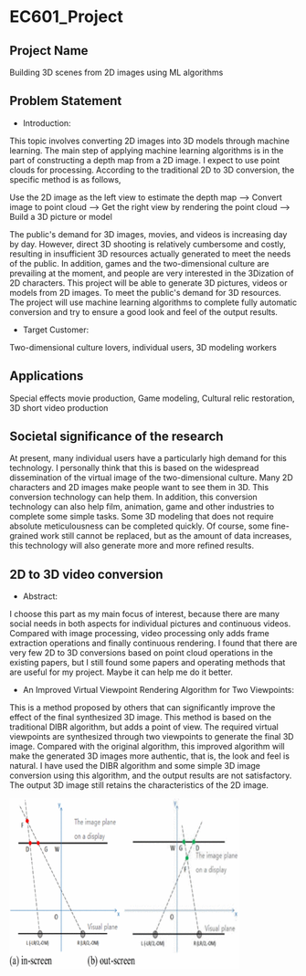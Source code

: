 # EC601_Project

## Project Name

 Building 3D scenes from 2D images using ML algorithms

## Problem Statement

* Introduction:

This topic involves converting 2D images into 3D models through machine learning. The main step of applying machine learning algorithms is in the part of constructing a depth map from a 2D image. I expect to use point clouds for processing. According to the traditional 2D to 3D conversion, the specific method is as follows,

Use the 2D image as the left view to estimate the depth map --> Convert image to point cloud --> Get the right view by rendering the point cloud --> Build a 3D picture or model

The public's demand for 3D images, movies, and videos is increasing day by day. However, direct 3D shooting is relatively cumbersome and costly, resulting in insufficient 3D resources actually generated to meet the needs of the public. In addition, games and the two-dimensional culture are prevailing at the moment, and people are very interested in the 3Dization of 2D characters.
This project will be able to generate 3D pictures, videos or models from 2D images. To meet the public's demand for 3D resources. The project will use machine learning algorithms to complete fully automatic conversion and try to ensure a good look and feel of the output results.

* Target Customer:

Two-dimensional culture lovers, individual users, 3D modeling workers

## Applications

Special effects movie production, Game modeling, Cultural relic restoration, 3D short video production

## Societal significance of the research

At present, many individual users have a particularly high demand for this technology. I personally think that this is based on the widespread dissemination of the virtual image of the two-dimensional culture. Many 2D characters and 2D images make people want to see them in 3D. This conversion technology can help them.
In addition, this conversion technology can also help film, animation, game and other industries to complete some simple tasks. Some 3D modeling that does not require absolute meticulousness can be completed quickly. Of course, some fine-grained work still cannot be replaced, but as the amount of data increases, this technology will also generate more and more refined results.

## 2D to 3D video conversion

* Abstract:

I choose this part as my main focus of interest, because there are many social needs in both aspects for individual pictures and continuous videos. Compared with image processing, video processing only adds frame extraction operations and finally continuous rendering.
I found that there are very few 2D to 3D conversions based on point cloud operations in the existing papers, but I still found some papers and operating methods that are useful for my project. Maybe it can help me do it better.

* An Improved Virtual Viewpoint Rendering Algorithm for Two Viewpoints:

This is a method proposed by others that can significantly improve the effect of the final synthesized 3D image. This method is based on the traditional DIBR algorithm, but adds a point of view. The required virtual viewpoints are synthesized through two viewpoints to generate the final 3D image.
Compared with the original algorithm, this improved algorithm will make the generated 3D images more authentic, that is, the look and feel is natural. I have used the DIBR algorithm and some simple 3D image conversion using this algorithm, and the output results are not satisfactory. The output 3D image still retains the characteristics of the 2D image.

<img src="/images/fig1.gif" width="180" height="300" style="width:80%">
